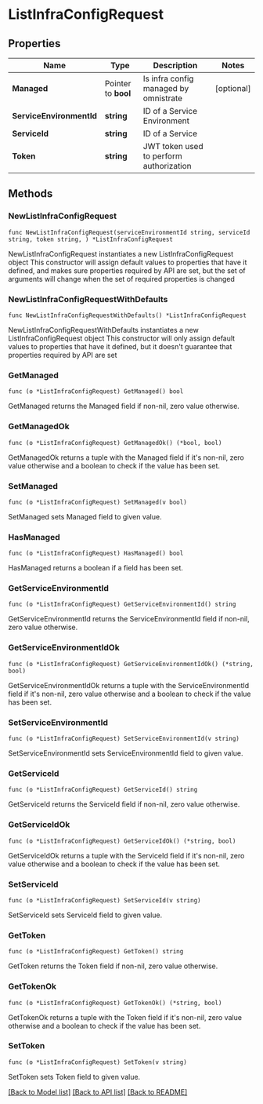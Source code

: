 # ListInfraConfigRequest

## Properties

Name | Type | Description | Notes
------------ | ------------- | ------------- | -------------
**Managed** | Pointer to **bool** | Is infra config managed by omnistrate | [optional] 
**ServiceEnvironmentId** | **string** | ID of a Service Environment | 
**ServiceId** | **string** | ID of a Service | 
**Token** | **string** | JWT token used to perform authorization | 

## Methods

### NewListInfraConfigRequest

`func NewListInfraConfigRequest(serviceEnvironmentId string, serviceId string, token string, ) *ListInfraConfigRequest`

NewListInfraConfigRequest instantiates a new ListInfraConfigRequest object
This constructor will assign default values to properties that have it defined,
and makes sure properties required by API are set, but the set of arguments
will change when the set of required properties is changed

### NewListInfraConfigRequestWithDefaults

`func NewListInfraConfigRequestWithDefaults() *ListInfraConfigRequest`

NewListInfraConfigRequestWithDefaults instantiates a new ListInfraConfigRequest object
This constructor will only assign default values to properties that have it defined,
but it doesn't guarantee that properties required by API are set

### GetManaged

`func (o *ListInfraConfigRequest) GetManaged() bool`

GetManaged returns the Managed field if non-nil, zero value otherwise.

### GetManagedOk

`func (o *ListInfraConfigRequest) GetManagedOk() (*bool, bool)`

GetManagedOk returns a tuple with the Managed field if it's non-nil, zero value otherwise
and a boolean to check if the value has been set.

### SetManaged

`func (o *ListInfraConfigRequest) SetManaged(v bool)`

SetManaged sets Managed field to given value.

### HasManaged

`func (o *ListInfraConfigRequest) HasManaged() bool`

HasManaged returns a boolean if a field has been set.

### GetServiceEnvironmentId

`func (o *ListInfraConfigRequest) GetServiceEnvironmentId() string`

GetServiceEnvironmentId returns the ServiceEnvironmentId field if non-nil, zero value otherwise.

### GetServiceEnvironmentIdOk

`func (o *ListInfraConfigRequest) GetServiceEnvironmentIdOk() (*string, bool)`

GetServiceEnvironmentIdOk returns a tuple with the ServiceEnvironmentId field if it's non-nil, zero value otherwise
and a boolean to check if the value has been set.

### SetServiceEnvironmentId

`func (o *ListInfraConfigRequest) SetServiceEnvironmentId(v string)`

SetServiceEnvironmentId sets ServiceEnvironmentId field to given value.


### GetServiceId

`func (o *ListInfraConfigRequest) GetServiceId() string`

GetServiceId returns the ServiceId field if non-nil, zero value otherwise.

### GetServiceIdOk

`func (o *ListInfraConfigRequest) GetServiceIdOk() (*string, bool)`

GetServiceIdOk returns a tuple with the ServiceId field if it's non-nil, zero value otherwise
and a boolean to check if the value has been set.

### SetServiceId

`func (o *ListInfraConfigRequest) SetServiceId(v string)`

SetServiceId sets ServiceId field to given value.


### GetToken

`func (o *ListInfraConfigRequest) GetToken() string`

GetToken returns the Token field if non-nil, zero value otherwise.

### GetTokenOk

`func (o *ListInfraConfigRequest) GetTokenOk() (*string, bool)`

GetTokenOk returns a tuple with the Token field if it's non-nil, zero value otherwise
and a boolean to check if the value has been set.

### SetToken

`func (o *ListInfraConfigRequest) SetToken(v string)`

SetToken sets Token field to given value.



[[Back to Model list]](../README.md#documentation-for-models) [[Back to API list]](../README.md#documentation-for-api-endpoints) [[Back to README]](../README.md)


